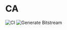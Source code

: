 # CA
![CI](https://github.com/RetownPlato/CA/workflows/CI/badge.svg)
![Generate Bitstream](https://github.com/RetownPlato/CA/workflows/Generate%20Bitstream/badge.svg)
